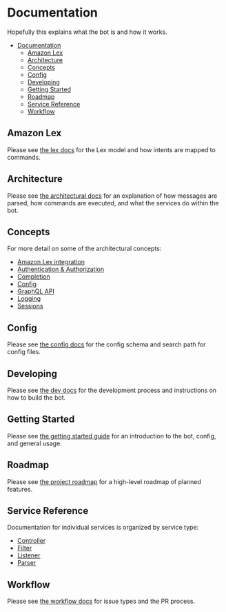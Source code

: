 # Documentation

Hopefully this explains what the bot is and how it works.

- [Documentation](#documentation)
  - [Amazon Lex](#amazon-lex)
  - [Architecture](#architecture)
  - [Concepts](#concepts)
  - [Config](#config)
  - [Developing](#developing)
  - [Getting Started](#getting-started)
  - [Roadmap](#roadmap)
  - [Service Reference](#service-reference)
  - [Workflow](#workflow)

## Amazon Lex

Please see [the lex docs](./concept/lex.md) for the Lex model and how intents are mapped to commands.

## Architecture

Please see [the architectural docs](./concept/arch.md) for an explanation of how messages are parsed, how commands are
executed, and what the services do within the bot.

## Concepts

For more detail on some of the architectural concepts:

- [Amazon Lex integration](./concept/lex.md)
- [Authentication & Authorization](./concept/auth.md)
- [Completion](./concept/completion.md)
- [Config](./concept/config.md)
- [GraphQL API](./concept/graph.md)
- [Logging](./concept/logging.md)
- [Sessions](./concept/sessions.md)

## Config

Please see [the config docs](./concept/config.md) for the config schema and search path for config files.

## Developing

Please see [the dev docs](./dev) for the development process and instructions on how to build the bot.

## Getting Started

Please see [the getting started guide](./getting-started.md) for an introduction to the bot, config, and general
usage.

## Roadmap

Please see [the project roadmap](./roadmap.md) for a high-level roadmap of planned features.

## Service Reference

Documentation for individual services is organized by service type:

- [Controller](./controller)
- [Filter](./filter)
- [Listener](./listener)
- [Parser](./parser)

## Workflow

Please see [the workflow docs](./workflow.md) for issue types and the PR process.
